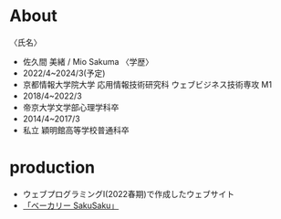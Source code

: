 # About 
  〈氏名〉
- 佐久間 美緒 / Mio Sakuma
  〈学歴〉 
- 2022/4~2024/3(予定)　
- 京都情報大学院大学 応用情報技術研究科 ウェブビジネス技術専攻 M1 
- 2018/4~2022/3　　　　
- 帝京大学文学部心理学科卒
- 2014/4~2017/3　　　　
- 私立 穎明館高等学校普通科卒

# production
- ウェブプログラミングⅠ(2022春期)で作成したウェブサイト
- <a href="https://rekiota.github.io/sakusaku-bakery.github.io/">「ベーカリー SakuSaku」</a>
